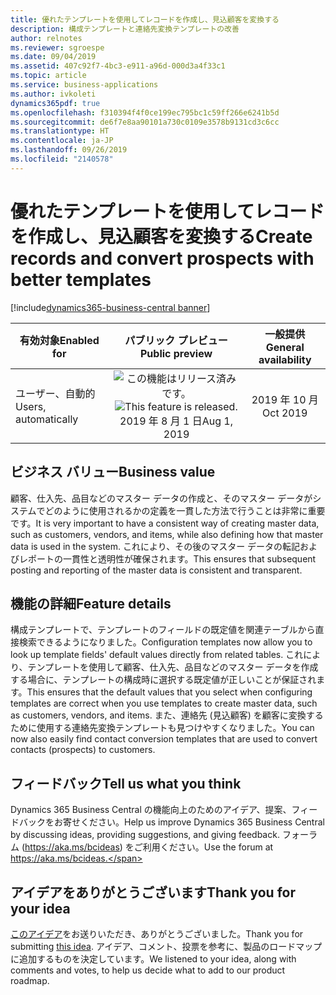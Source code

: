 ```yaml
---
title: 優れたテンプレートを使用してレコードを作成し、見込顧客を変換する
description: 構成テンプレートと連絡先変換テンプレートの改善
author: relnotes
ms.reviewer: sgroespe
ms.date: 09/04/2019
ms.assetid: 407c92f7-4bc3-e911-a96d-000d3a4f33c1
ms.topic: article
ms.service: business-applications
ms.author: ivkoleti
dynamics365pdf: true
ms.openlocfilehash: f310394f4f0ce199ec795bc1c59ff266e6241b5d
ms.sourcegitcommit: de6f7e8aa90101a730c0109e3578b9131cd3c6cc
ms.translationtype: HT
ms.contentlocale: ja-JP
ms.lasthandoff: 09/26/2019
ms.locfileid: "2140578"
---
```

# <a name="create-records-and-convert-prospects-with-better-templates"></a><span data-ttu-id="43ca3-103">優れたテンプレートを使用してレコードを作成し、見込顧客を変換する</span><span class="sxs-lookup"><span data-stu-id="43ca3-103">Create records and convert prospects with better templates</span></span>
[!include[dynamics365-business-central banner](../includes/dynamics365-business-central.md)]

| <span data-ttu-id="43ca3-104">有効対象</span><span class="sxs-lookup"><span data-stu-id="43ca3-104">Enabled for</span></span>    |  <span data-ttu-id="43ca3-105">パブリック プレビュー</span><span class="sxs-lookup"><span data-stu-id="43ca3-105">Public preview</span></span> | <span data-ttu-id="43ca3-106">一般提供</span><span class="sxs-lookup"><span data-stu-id="43ca3-106">General availability</span></span> | 
| ---------- | :----------: |:----------: |
|<span data-ttu-id="43ca3-107">ユーザー、自動的</span><span class="sxs-lookup"><span data-stu-id="43ca3-107">Users, automatically</span></span>|<span data-ttu-id="43ca3-108">![この機能はリリース済みです。](/dynamics365-release-plan/media/green-checkmark.png "この機能はリリース済みです。")</span><span class="sxs-lookup"><span data-stu-id="43ca3-108">![This feature is released.](/dynamics365-release-plan/media/green-checkmark.png "This feature is released.")</span></span> <span data-ttu-id="43ca3-109">2019 年 8 月 1 日</span><span class="sxs-lookup"><span data-stu-id="43ca3-109">Aug 1, 2019</span></span>| <span data-ttu-id="43ca3-110">2019 年 10 月</span><span class="sxs-lookup"><span data-stu-id="43ca3-110">Oct 2019</span></span>|


## <a name="business-value"></a><span data-ttu-id="43ca3-111">ビジネス バリュー</span><span class="sxs-lookup"><span data-stu-id="43ca3-111">Business value</span></span>
<!-- bv start -->
<span data-ttu-id="43ca3-112">顧客、仕入先、品目などのマスター データの作成と、そのマスター データがシステムでどのように使用されるかの定義を一貫した方法で行うことは非常に重要です。</span><span class="sxs-lookup"><span data-stu-id="43ca3-112">It is very important to have a consistent way of creating master data, such as customers, vendors, and items, while also defining how that master data is used in the system.</span></span> <span data-ttu-id="43ca3-113">これにより、その後のマスター データの転記およびレポートの一貫性と透明性が確保されます。</span><span class="sxs-lookup"><span data-stu-id="43ca3-113">This ensures that subsequent posting and reporting of the master data is consistent and transparent.</span></span>
<!-- bv end -->



## <a name="feature-details"></a><span data-ttu-id="43ca3-114">機能の詳細</span><span class="sxs-lookup"><span data-stu-id="43ca3-114">Feature details</span></span>
<!--feature detail start -->
<span data-ttu-id="43ca3-115">構成テンプレートで、テンプレートのフィールドの既定値を関連テーブルから直接検索できるようになりました。</span><span class="sxs-lookup"><span data-stu-id="43ca3-115">Configuration templates now allow you to look up template fields' default values directly from related tables.</span></span> <span data-ttu-id="43ca3-116">これにより、テンプレートを使用して顧客、仕入先、品目などのマスター データを作成する場合に、テンプレートの構成時に選択する既定値が正しいことが保証されます。</span><span class="sxs-lookup"><span data-stu-id="43ca3-116">This ensures that the default values that you select when configuring templates are correct when you use templates to create master data, such as customers, vendors, and items.</span></span> <span data-ttu-id="43ca3-117">また、連絡先 (見込顧客) を顧客に変換するために使用する連絡先変換テンプレートも見つけやすくなりました。</span><span class="sxs-lookup"><span data-stu-id="43ca3-117">You can now also easily find contact conversion templates that are used to convert contacts (prospects) to customers.</span></span>
<!--feature detail end -->








## <a name="tell-us-what-you-think"></a><span data-ttu-id="43ca3-118">フィードバック</span><span class="sxs-lookup"><span data-stu-id="43ca3-118">Tell us what you think</span></span>
<span data-ttu-id="43ca3-119">Dynamics 365 Business Central の機能向上のためのアイデア、提案、フィードバックをお寄せください。</span><span class="sxs-lookup"><span data-stu-id="43ca3-119">Help us improve Dynamics 365 Business Central by discussing ideas, providing suggestions, and giving feedback.</span></span> <span data-ttu-id="43ca3-120">フォーラム (https://aka.ms/bcideas) をご利用ください。</span><span class="sxs-lookup"><span data-stu-id="43ca3-120">Use the forum at https://aka.ms/bcideas.</span></span>



## <a name="thank-you-for-your-idea"></a><span data-ttu-id="43ca3-121">アイデアをありがとうございます</span><span class="sxs-lookup"><span data-stu-id="43ca3-121">Thank you for your idea</span></span>
<span data-ttu-id="43ca3-122">[このアイデア](https://experience.dynamics.com/ideas/idea/?ideaid=5534f40d-0bd9-e811-b96f-0003ff68b04e)をお送りいただき、ありがとうございました。</span><span class="sxs-lookup"><span data-stu-id="43ca3-122">Thank you for submitting [this idea](https://experience.dynamics.com/ideas/idea/?ideaid=5534f40d-0bd9-e811-b96f-0003ff68b04e).</span></span> <span data-ttu-id="43ca3-123">アイデア、コメント、投票を参考に、製品のロードマップに追加するものを決定しています。</span><span class="sxs-lookup"><span data-stu-id="43ca3-123">We listened to your idea, along with comments and votes, to help us decide what to add to our product roadmap.</span></span>
